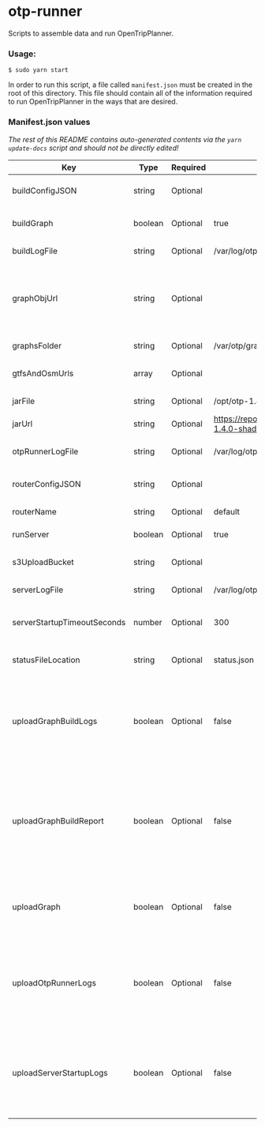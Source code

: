 # otp-runner

Scripts to assemble data and run OpenTripPlanner.

### Usage:

```shell
$ sudo yarn start
```

In order to run this script, a file called `manifest.json` must be created in the root of this directory. This file should contain all of the information required to run OpenTripPlanner in the ways that are desired.

### Manifest.json values

*The rest of this README contains auto-generated contents via the `yarn update-docs` script and should not be directly edited!*

| Key | Type | Required | Default | Description |
| - | - | - | - | - |
| buildConfigJSON | string | Optional | | The raw contents to write to the build-config.json file. |
| buildGraph | boolean | Optional | true | If true, run OpenTripPlanner in build mode |
| buildLogFile | string | Optional | /var/log/otp-build.log | The path where the build logs should be written to. |
| graphObjUrl | string | Optional | | A url where the graph.obj should be downloaded from for server-only runs. If `uploadGraph` is set to true, this value must be an s3 url that can be uplaoded to. |
| graphsFolder | string | Optional | /var/otp/graphs | The folder where the graphs should be stored. |
| gtfsAndOsmUrls | array | Optional | | An array of GTFS and OSM urls that should be downloaded. |
| jarFile | string | Optional | /opt/otp-1.4.0-shaded.jar | The full path to the OTP jar file. |
| jarUrl | string | Optional | https://repo1.maven.org/maven2/org/opentripplanner/otp/1.4.0/otp-1.4.0-shaded.jar | A url where the OTP jar can be downloaded from. |
| otpRunnerLogFile | string | Optional | /var/log/otp-runner.log | The path where the otp-runner logs should be written to. |
| routerConfigJSON | string | Optional | | The raw contents to write to the router-config.json file. |
| routerName | string | Optional | default | The name of the OTP router. |
| runServer | boolean | Optional | true | If true, run OTP as a server. |
| s3UploadBucket | string | Optional | | The base path of an s3 bucket where files will be uploaded to. |
| serverLogFile | string | Optional | /var/log/otp-server.log | The file location to write server logs to. |
| serverStartupTimeoutSeconds | number | Optional | 300 | The amount of time to wait for a successful server startup before failing. |
| statusFileLocation | string | Optional | status.json | The file location to write status updates about this script to. |
| uploadGraphBuildLogs | boolean | Optional | false | If true, the logs from a graph build will be uploaded to the provided s3 bucket to the path `${s3UploadBucket}/otp-build.log`. Note: if this is set to true, `s3UploadBucket` must be defined. |
| uploadGraphBuildReport | boolean | Optional | false | If true, the OTP-generated graph build report will be zipped up and uploaded to the provided s3 bucket to the path `${s3UploadBucket}/graph-build-report.zip`. Note: if this is set to true, `s3UploadBucket` must be defined. |
| uploadGraph | boolean | Optional | false | If true, the graph.obj file will be uploaded after graph build. Note: if this is set to true, `graphObjUrl` must be defined and be a valid AWS s3 path. |
| uploadOtpRunnerLogs | boolean | Optional | false | If true, the logs from the otp-runner script will be uploaded to the provided s3 bucket to the path `${s3UploadBucket}/otp-runner.log`. Note: if this is set to true, `s3UploadBucket` must be defined. |
| uploadServerStartupLogs | boolean | Optional | false | If true, the logs from the server startup will be uploaded to the provided s3 bucket to the path `${s3UploadBucket}/otp-server.log`. Note: if this is set to true, `s3UploadBucket` must be defined. |